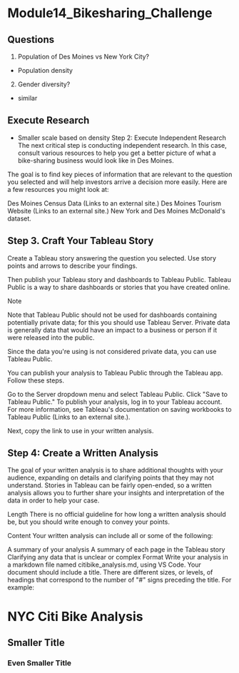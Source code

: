 # Module14_Bikesharing_Challenge
## Questions
1. Population of Des Moines vs New York City?
- Population density

2. Gender diversity?
- similar

## Execute Research
- Smaller scale based on density
Step 2: Execute Independent Research
The next critical step is conducting independent research. In this case, consult various resources to help you get a better picture of what a bike-sharing business would look like in Des Moines.

The goal is to find key pieces of information that are relevant to the question you selected and will help investors arrive a decision more easily. Here are a few resources you might look at:

Des Moines Census Data (Links to an external site.)
Des Moines Tourism Website (Links to an external site.)
New York and Des Moines McDonald's dataset.
## Step 3. Craft Your Tableau Story
Create a Tableau story answering the question you selected. Use story points and arrows to describe your findings.

Then publish your Tableau story and dashboards to Tableau Public. Tableau Public is a way to share dashboards or stories that you have created online.

Note

Note that Tableau Public should not be used for dashboards containing potentially private data; for this you should use Tableau Server. Private data is generally data that would have an impact to a business or person if it were released into the public.

Since the data you're using is not considered private data, you can use Tableau Public.
 

You can publish your analysis to Tableau Public through the Tableau app. Follow these steps.

Go to the Server dropdown menu and select Tableau Public.
Click "Save to Tableau Public."
To publish your analysis, log in to your Tableau account.
For more information, see Tableau's documentation on saving workbooks to Tableau Public (Links to an external site.).

Next, copy the link to use in your written analysis.

## Step 4: Create a Written Analysis
The goal of your written analysis is to share additional thoughts with your audience, expanding on details and clarifying points that they may not understand. Stories in Tableau can be fairly open-ended, so a written analysis allows you to further share your insights and interpretation of the data in order to help your case.

Length
There is no official guideline for how long a written analysis should be, but you should write enough to convey your points.

Content
Your written analysis can include all or some of the following:

A summary of your analysis
A summary of each page in the Tableau story
Clarifying any data that is unclear or complex
Format
Write your analysis in a markdown file named citibike_analysis.md, using VS Code. Your document should include a title. There are different sizes, or levels, of headings that correspond to the number of "#" signs preceding the title. For example:

# NYC Citi Bike Analysis
##  Smaller Title
### Even Smaller Title
